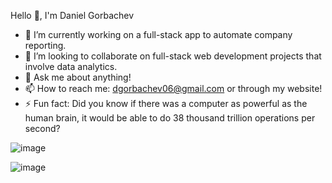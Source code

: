 Hello 👋, I'm Daniel Gorbachev

- 🔭 I’m currently working on a full-stack app to automate company reporting.
- 👯 I’m looking to collaborate on full-stack web development projects that involve data analytics.
- 💬 Ask me about anything!
- 📫 How to reach me: dgorbachev06@gmail.com or through my website!
- ⚡ Fun fact: Did you know if there was a computer as powerful as the human brain, it would be able to do 38 thousand trillion operations per second?

![image](https://github.com/user-attachments/assets/365464a4-5bcc-4f6f-8086-18fc12e70b24)

![image](https://github.com/user-attachments/assets/8ee23d00-6209-414b-92bf-ace2f2d64f47)




